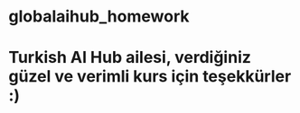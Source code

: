 # globalaihub_homework
# Turkish AI Hub ailesi, verdiğiniz güzel ve verimli kurs için teşekkürler :)
